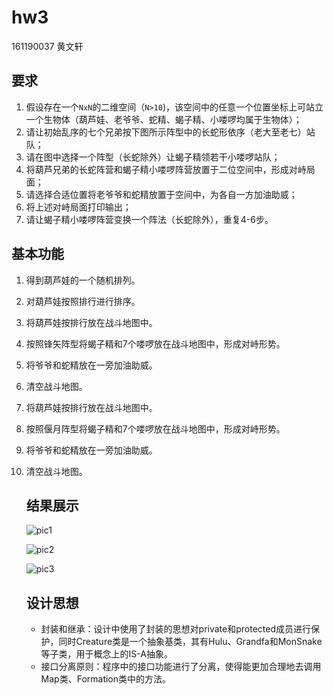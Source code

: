 # hw3

161190037 黄文轩

## 要求

1. 假设存在一个`NxN`的二维空间（`N>10`)，该空间中的任意一个位置坐标上可站立一个生物体（葫芦娃、老爷爷、蛇精、蝎子精、小喽啰均属于生物体）；
2. 请让初始乱序的七个兄弟按下图所示阵型中的长蛇形依序（老大至老七）站队；
3. 请在图中选择一个阵型（长蛇除外）让蝎子精领若干小喽啰站队；
4. 将葫芦兄弟的长蛇阵营和蝎子精小喽啰阵营放置于二位空间中，形成对峙局面；
5. 请选择合适位置将老爷爷和蛇精放置于空间中，为各自一方加油助威；
6. 将上述对峙局面打印输出；
7. 请让蝎子精小喽啰阵营变换一个阵法（长蛇除外），重复4-6步。

## 基本功能

1. 得到葫芦娃的一个随机排列。

2. 对葫芦娃按照排行进行排序。

3. 将葫芦娃按排行放在战斗地图中。

4. 按照锋矢阵型将蝎子精和7个喽啰放在战斗地图中，形成对峙形势。

5. 将爷爷和蛇精放在一旁加油助威。

6. 清空战斗地图。

7. 将葫芦娃按排行放在战斗地图中。

8. 按照偃月阵型将蝎子精和7个喽啰放在战斗地图中，形成对峙形势。

9. 将爷爷和蛇精放在一旁加油助威。

10. 清空战斗地图。

    ## 结果展示

    ![pic1](https://raw.githubusercontent.com/hwxnju/java-2018f-homework/master/20180925/%E9%BB%84%E6%96%87%E8%BD%A9-161190037/pic1.png)

    ![pic2](https://raw.githubusercontent.com/hwxnju/java-2018f-homework/master/20180925/%E9%BB%84%E6%96%87%E8%BD%A9-161190037/pic2.png)

    ![pic3](https://raw.githubusercontent.com/hwxnju/java-2018f-homework/master/20180925/%E9%BB%84%E6%96%87%E8%BD%A9-161190037/pic3.png)

    ## 设计思想

    - 封装和继承：设计中使用了封装的思想对private和protected成员进行保护，同时Creature类是一个抽象基类，其有Hulu、Grandfa和MonSnake等子类，用于概念上的IS-A抽象。
    - 接口分离原则：程序中的接口功能进行了分离，使得能更加合理地去调用Map类、Formation类中的方法。
